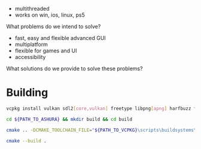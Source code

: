 - multithreaded
- works on win, ios, linux, ps5

What problems do we intend to solve?

- fast, easy and flexible advanced GUI
- multiplatform
- flexible for games and UI
- accessibility

What solutions do we provide to solve these problems?

# Building

```bash
vcpkg install vulkan sdl2[core,vulkan] freetype libpng[apng] harfbuzz fmt stb spdlog simdjson gtest
```

```bash
cd ${PATH_TO_ASHURA} && mkdir build && cd build
```

```bash
cmake .. -DCMAKE_TOOLCHAIN_FILE="${PATH_TO_VCPKG}\scripts\buildsystems\vcpkg.cmake"
```

```bash
cmake --build .
```
